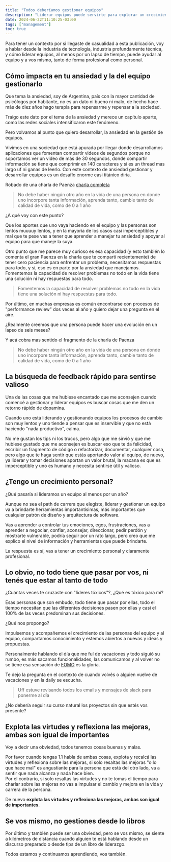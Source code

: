 ```yaml
---
title: "Todos deberíamos gestionar equipos"
description: "Liderar equipos puede servirte para explorar un crecimiento profesional y personal"
date: 2024-06-22T11:10:25-03:00
tags: ["management"]
toc: true
---
```

Para tener un contexto por si llegaste de casualidad a esta publicación, 
voy a hablar desde la industria de tecnología, industria profundamente técnica, 
y cómo liderar equipos, al menos por un lapso de tiempo, 
puede ayudar al equipo y a vos mismo, tanto de forma profesional como personal.

## Cómo impacta en tu ansiedad y la del equipo gestionarlo

Que tema la ansiedad, soy de Argentina, país con la mayor cantidad de 
psicólogos por habitante, no es un dato ni bueno ni malo, de hecho hace más
de diez años hago terapia para repensarme y repensar a la sociedad.

Traigo este dato por el tema de la ansiedad y merece un capítulo aparte,
como las redes sociales intensificaron este fenómeno.

Pero volvamos al punto que quiero desarrollar, la ansiedad en la gestión de equipos.

Vivimos en una sociedad que está apurada por llegar donde desarrollamos aplicaciones
que fomentan compartir videos de segundos porque no soportamos ver 
un video de más de 30 segundos, donde compartir información se tiene que comprimir en
140 caracteres y si es un thread mas largo uf ni ganas de leerlo. Con este contexto de ansiedad 
gestionar y desarrollar equipos es un desafío enorme casi titánico diría.

Robado de una charla de Paenza [charla completa](https://youtu.be/ARXdEMbPTGs?si=8mNgRBn3z2x4b84V)

> No debe haber ningún otro año en la vida de una persona en donde uno 
> incorpore tanta información, aprenda tanto, cambie tanto de calidad de vida, 
> como de 0 a 1 año

¿A qué voy con este punto?

Que los aportes que uno vaya haciendo en el equipo y las personas 
son lentos muuuuy lentos, y en la mayoría de los casos casi imperceptibles y 
mal que te pese vas a tener que aprender a manejar tu ansiedad y apoyar al
equipo para que maneje la suya.

Otro punto que me parece muy curioso es esa capacidad (y esto también lo comenta el
gran Paenza en la charla que te compartí recientemente) de tener cero paciencia para 
enfrentar un problema, necesitamos respuestas para todo, y si, eso es en parte 
por la ansiedad que manejamos. Fomentemos la capacidad de resolver problemas
no todo en la vida tiene una solución ni hay respuestas para todo.

> Fomentemos la capacidad de resolver problemas 
> no todo en la vida tiene una solución ni hay respuestas para todo.

Por último, en muchas empresas es común encontrarse con procesos de
"performance review" dos veces al año y quiero dejar una pregunta en el aire.

¿Realmente creemos que una persona puede hacer una evolución en un lapso de seis meses?

Y acá cobra mas sentido el fragmento de la charla de Paenza

> No debe haber ningún otro año en la vida de una persona en donde uno
> incorpore tanta información, aprenda tanto, cambie tanto de calidad de vida,
> como de 0 a 1 año

## La búsqueda de feedback rápido para sentirse valioso

Una de las cosas que me hubiese encantado que me aconsejen cuando
comencé a gestionar y liderar equipos es buscar cosas que me den un retorno
rápido de dopamina.

Cuando uno está liderando y gestionando equipos los procesos de cambio son muy lentos 
y uno tiende a pensar que es inservible y que no está haciendo "nada productivo", calma.

No me gustan los tips ni los trucos, pero algo que me sirvió y que me hubiese gustado
que me aconsejen es buscar eso que te da felicidad, escribir un fragmento de código
o refactorizar, documentar, cualquier cosa, pero algo que te haga sentir que
estás aportando valor al equipo, de nuevo, ya liderar y tomar decisiones aportan
un valor brutal, la macana es que es imperceptible y uno es humano y necesita
sentirse útil y valioso.

## ¿Tengo un crecimiento personal?

¿Qué pasaría si lideramos un equipo al menos por un año?

Aunque no sea el path de carrera que elegiste, liderar y gestionar un equipo
va a brindarte herramientas importantísimas, más importantes que cualquier patrón
de diseño y arquitectura de software.

Vas a aprender a controlar tus emociones, egos, frustraciones, 
vas a aprender a negociar, confiar, aconsejar, direccionar, pedir perdón y mostrarte vulnerable, 
podría seguir por un rato largo, pero creo que me explico el nivel de información 
y herramientas que puede brindarte.

La respuesta es sí, vas a tener un crecimiento personal y claramente profesional.

## Lo obvio, no todo tiene que pasar por vos, ni tenés que estar al tanto de todo

¿Cuántas veces te cruzaste con "líderes tóxicos"?, ¿Qué es tóxico para mí?

Esas personas que son embudo, todo tiene que pasar por ellas, todo el tiempo
necesitan que las diferentes decisiones pasen por ellas y casi el 100% de las veces
predominan sus decisiones.

¿Qué nos propongo?

Impulsemos y acompañemos el crecimiento de las personas del equipo y al equipo,
compartamos conocimiento y estemos abiertos a nuevas y ideas y propuestas.

Personalmente hablando el día que me fuí de vacaciones y todo siguió su rumbo, 
es más sacamos funcionalidades, las comunicamos y al volver no se tiene esa 
sensación de [FOMO](https://es.wikipedia.org/wiki/S%C3%ADndrome_FOMO) es la gloria.

Te dejo la pregunta en el contexto de cuando volvés o alguien vuelve de vacaciones 
y en la daily se escucha.

> Uff estuve revisando todos los emails y mensajes de slack para ponerme al día

¿No debería seguir su curso natural los proyectos sin que estés vos presente?

## Explota las virtudes y reflexiona las mejoras, ambas son igual de importantes

Voy a decir una obviedad, todos tenemos cosas buenas y malas. 

Por favor cuando tengas 1.1 habla de ambas cosas, explota y recalcá las virtudes y reflexiona sobre
las mejoras, si solo resaltas las mejoras "o lo que hace mal" es angustiante 
para la persona que está del otro lado, va a sentir que nada alcanza y nada hace bien.  
Por el contrario, si solo resaltas las virtudes y no te tomas el tiempo para charlar sobre las mejoras
no vas a impulsar el cambio y mejora en la vida y carrera de la persona.

De nuevo **explota las virtudes y reflexiona las mejoras, ambas son igual de importantes**.

## Se vos mismo, no gestiones desde lo libros

Por último y también puede ser una obviedad, pero se vos mismo, se siente a kilómetros
de distancia cuando alguien te está hablando desde un discurso preparado o desde
tips de un libro de liderazgo.

Todos estamos y continuamos aprendiendo, vos también.
